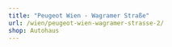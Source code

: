 ```yaml
---
title: "Peugeot Wien - Wagramer Straße"
url: /wien/peugeot-wien-wagramer-strasse-2/
shop: Autohaus
---
```

